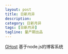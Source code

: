 ```yaml
---
layout: post
title: 日新月异
description: 
category: 日新月异
tags: [日新月异]
tagline: 量产期出品
---
```


[GHost](http://www.ghostchina.com/) 基于node.js的博客系统